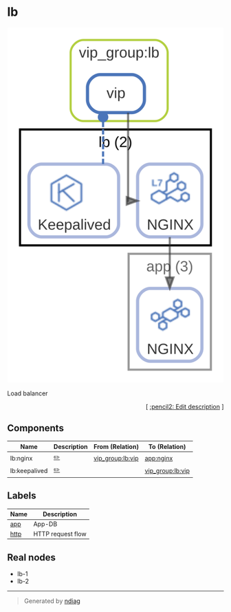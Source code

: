 # lb

![view](node-lb.svg)

Load balancer


<p align="right">
  [ <a href="../input/ndiag.descriptions/_node-lb.md">:pencil2: Edit description</a> ]
</p>

## Components

| Name | Description | From (Relation) | To (Relation) |
| --- | --- | --- | --- |
| lb:nginx |  <a href="../input/ndiag.descriptions/_component-lb_nginx.md">:pencil2:</a> | [vip_group:lb:vip](layer-vip_group.md#vip_grouplb) | [app:nginx](node-app.md) |
| lb:keepalived |  <a href="../input/ndiag.descriptions/_component-lb_keepalived.md">:pencil2:</a> |  | [vip_group:lb:vip](layer-vip_group.md#vip_grouplb) |

## Labels

| Name | Description |
| --- | --- |
| [app](label-app.md) | App-DB |
| [http](label-http.md) | HTTP request flow |
## Real nodes

- lb-1
- lb-2

---

> Generated by [ndiag](https://github.com/k1LoW/ndiag)
